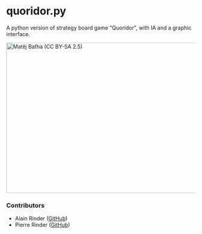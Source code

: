 # quoridor.py
A python version of strategy board game "Quoridor", with IA and a graphic interface.

<img src="https://upload.wikimedia.org/wikipedia/commons/8/84/Quoridor_1.jpg" width="600" height="400" title="Matěj Baťha (CC BY-SA 2.5)">

### Contributors
* Alain Rinder ([GitHub](https://github.com/alainrinder))
* Pierre Rinder ([GitHub](https://github.com/prinder))
